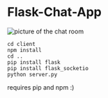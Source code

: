 # Flask-Chat-App
![picture of the chat room](https://github.com/condrint/Flask-Chat-App/blob/master/client/public/githubpic.png)

```
cd client
npm install
cd ..
pip install flask
pip install flask_socketio
python server.py
```

requires pip and npm :)
